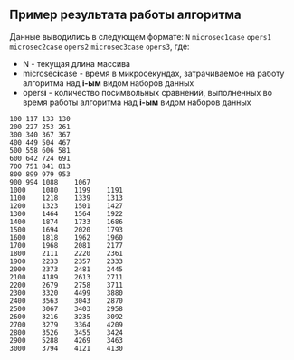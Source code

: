 ## Пример результата работы алгоритма

Данные выводились в следующем формате:
`N` `microsec1case` `opers1` `microsec2case` `opers2` `microsec3case` `opers3`, где:
- N - текущая длина массива
- microsec**i**case - время в микросекундах, затрачиваемое на работу алгоритма над **i-ым** видом наборов данных
- opers**i** - количество посимвольных сравнений, выполненных во время работы алгоритма над **i-ым** видом наборов данных

```
100	117	133	130
200	227	253	261
300	340	367	367
400	449	504	467
500	558	606	581
600	642	724	691
700	751	841	813
800	899	979	953
900	994	1088	1067
1000	1080	1199	1191
1100	1218	1339	1313
1200	1323	1501	1427
1300	1464	1564	1922
1400	1874	1733	1686
1500	1694	2020	1793
1600	1818	1962	1960
1700	1968	2081	2177
1800	2111	2220	2361
1900	2233	2357	2333
2000	2373	2481	2445
2100	4189	2613	2711
2200	2679	2758	3711
2300	3320	4499	3880
2400	3563	3043	2870
2500	3067	3403	2958
2600	3216	3235	3092
2700	3279	3364	4209
2800	3526	3455	3424
2900	5288	4269	3463
3000	3794	4121	4130
```
